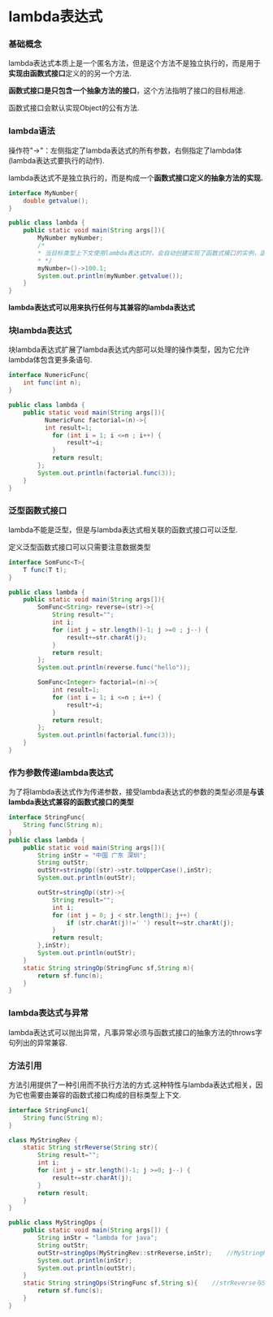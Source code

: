 # lambda表达式

### 基础概念

lambda表达式本质上是一个匿名方法，但是这个方法不是独立执行的，而是用于**实现由函数式接口**定义的的另一个方法.<br>

**函数式接口是只包含一个抽象方法的接口**，这个方法指明了接口的目标用途.<br>

函数式接口会默认实现Object的公有方法.<br>

###  lambda语法

操作符"->"：左侧指定了lambda表达式的所有参数，右侧指定了lambda体(lambda表达式要执行的动作).<br>

lambda表达式不是独立执行的，而是构成一个**函数式接口定义的抽象方法的实现.**<br>

```java
interface MyNumber{
    double getvalue();
}

public class lambda {
    public static void main(String args[]){
        MyNumber myNumber;
        /*
        * 当目标类型上下文使用lambda表达式时，会自动创建实现了函数式接口的实例，函数式接口声明的抽象方法的行为由lambda表达式定义，当通过目标调用该方法时，就会执行lambda表达式
        * */
        myNumber=()->100.1;
        System.out.println(myNumber.getvalue());
    }
}
```

**lambda表达式可以用来执行任何与其兼容的lambda表达式**<br>

### 块lambda表达式

块lambda表达式扩展了lambda表达式内部可以处理的操作类型，因为它允许lambda体包含更多条语句.<br>

```java
interface NumericFunc{
    int func(int n);
}

public class lambda {
    public static void main(String args[]){
          NumericFunc factorial=(n)->{
          int result=1;
            for (int i = 1; i <=n ; i++) {
                result*=i;
            }
            return result;
        };
        System.out.println(factorial.func(3));
    }
}
```

### 泛型函数式接口

lambda不能是泛型，但是与lambda表达式相关联的函数式接口可以泛型.<br>

定义泛型函数式接口可以只需要注意数据类型<br>

```java
interface SomFunc<T>{
    T func(T t);
}

public class lambda {
    public static void main(String args[]){
        SomFunc<String> reverse=(str)->{
            String result="";
            int i;
            for (int j = str.length()-1; j >=0 ; j--) {
                result+=str.charAt(j);
            }
            return result;
        };
        System.out.println(reverse.func("hello"));

        SomFunc<Integer> factorial=(n)->{
            int result=1;
            for (int i = 1; i <=n ; i++) {
                result*=i;
            }
            return result;
        };
        System.out.println(factorial.func(3));
    }
}
```

### 作为参数传递lambda表达式

为了将lambda表达式作为传递参数，接受lambda表达式的参数的类型必须是**与该lambda表达式兼容的函数式接口的类型**<br>

```java
interface StringFunc{
    String func(String n);
}
public class lambda {
    public static void main(String args[]){
        String inStr = "中国 广东 深圳";
        String outStr;
        outStr=stringOp((str)->str.toUpperCase(),inStr);
        System.out.println(outStr);

        outStr=stringOp((str)->{
            String result="";
            int i;
            for (int j = 0; j < str.length(); j++) {
                if (str.charAt(j)!=' ') result+=str.charAt(j);
            }
            return result;
        },inStr);
        System.out.println(outStr);
    }
    static String stringOp(StringFunc sf,String n){
        return sf.func(n);
    }
}
```

### lambda表达式与异常

lambda表达式可以抛出异常，凡事异常必须与函数式接口的抽象方法的throws字句列出的异常兼容.

### 方法引用

方法引用提供了一种引用而不执行方法的方式.这种特性与lambda表达式相关，因为它也需要由兼容的函数式接口构成的目标类型上下文.

```java
interface StringFunc1{
    String func(String n);
}

class MyStringRev {
    static String strReverse(String str){
        String result="";
        int i;
        for (int j = str.length()-1; j >=0; j--) {
            result+=str.charAt(j);
        }
        return result;
    }
}

public class MyStringOps {
    public static void main(String args[]) {
        String inStr = "lambda for java";
        String outStr;
        outStr=stringOps(MyStringRev::strReverse,inStr);	//MyStringRev::strReverse的计算结果为对象引用
        System.out.println(inStr);
        System.out.println(outStr);
    }
    static String stringOps(StringFunc sf,String s){	//strReverse与StringFunc函数式接口兼容
        return sf.func(s);
    }
}
```









































































